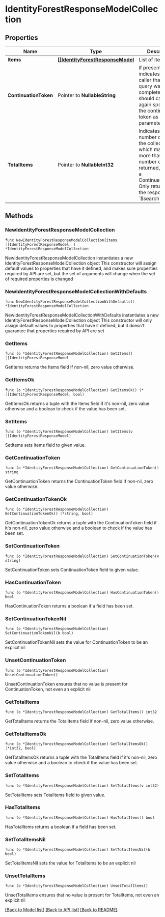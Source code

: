 # IdentityForestResponseModelCollection

## Properties

Name | Type | Description | Notes
------------ | ------------- | ------------- | -------------
**Items** | [**[]IdentityForestResponseModel**](IdentityForestResponseModel.md) | List of items. | 
**ContinuationToken** | Pointer to **NullableString** | If present, indicates to the caller that the query was not complete, and they should call the API again specifying the continuation token as a query parameter. | [optional] 
**TotalItems** | Pointer to **NullableInt32** | Indicates the total number of items in the collection, which may be more than the number of Items returned, if there is a ContinuationToken.  Only returned in the response to &#x60;$search&#x60; APIs. | [optional] 

## Methods

### NewIdentityForestResponseModelCollection

`func NewIdentityForestResponseModelCollection(items []IdentityForestResponseModel, ) *IdentityForestResponseModelCollection`

NewIdentityForestResponseModelCollection instantiates a new IdentityForestResponseModelCollection object
This constructor will assign default values to properties that have it defined,
and makes sure properties required by API are set, but the set of arguments
will change when the set of required properties is changed

### NewIdentityForestResponseModelCollectionWithDefaults

`func NewIdentityForestResponseModelCollectionWithDefaults() *IdentityForestResponseModelCollection`

NewIdentityForestResponseModelCollectionWithDefaults instantiates a new IdentityForestResponseModelCollection object
This constructor will only assign default values to properties that have it defined,
but it doesn't guarantee that properties required by API are set

### GetItems

`func (o *IdentityForestResponseModelCollection) GetItems() []IdentityForestResponseModel`

GetItems returns the Items field if non-nil, zero value otherwise.

### GetItemsOk

`func (o *IdentityForestResponseModelCollection) GetItemsOk() (*[]IdentityForestResponseModel, bool)`

GetItemsOk returns a tuple with the Items field if it's non-nil, zero value otherwise
and a boolean to check if the value has been set.

### SetItems

`func (o *IdentityForestResponseModelCollection) SetItems(v []IdentityForestResponseModel)`

SetItems sets Items field to given value.


### GetContinuationToken

`func (o *IdentityForestResponseModelCollection) GetContinuationToken() string`

GetContinuationToken returns the ContinuationToken field if non-nil, zero value otherwise.

### GetContinuationTokenOk

`func (o *IdentityForestResponseModelCollection) GetContinuationTokenOk() (*string, bool)`

GetContinuationTokenOk returns a tuple with the ContinuationToken field if it's non-nil, zero value otherwise
and a boolean to check if the value has been set.

### SetContinuationToken

`func (o *IdentityForestResponseModelCollection) SetContinuationToken(v string)`

SetContinuationToken sets ContinuationToken field to given value.

### HasContinuationToken

`func (o *IdentityForestResponseModelCollection) HasContinuationToken() bool`

HasContinuationToken returns a boolean if a field has been set.

### SetContinuationTokenNil

`func (o *IdentityForestResponseModelCollection) SetContinuationTokenNil(b bool)`

 SetContinuationTokenNil sets the value for ContinuationToken to be an explicit nil

### UnsetContinuationToken
`func (o *IdentityForestResponseModelCollection) UnsetContinuationToken()`

UnsetContinuationToken ensures that no value is present for ContinuationToken, not even an explicit nil
### GetTotalItems

`func (o *IdentityForestResponseModelCollection) GetTotalItems() int32`

GetTotalItems returns the TotalItems field if non-nil, zero value otherwise.

### GetTotalItemsOk

`func (o *IdentityForestResponseModelCollection) GetTotalItemsOk() (*int32, bool)`

GetTotalItemsOk returns a tuple with the TotalItems field if it's non-nil, zero value otherwise
and a boolean to check if the value has been set.

### SetTotalItems

`func (o *IdentityForestResponseModelCollection) SetTotalItems(v int32)`

SetTotalItems sets TotalItems field to given value.

### HasTotalItems

`func (o *IdentityForestResponseModelCollection) HasTotalItems() bool`

HasTotalItems returns a boolean if a field has been set.

### SetTotalItemsNil

`func (o *IdentityForestResponseModelCollection) SetTotalItemsNil(b bool)`

 SetTotalItemsNil sets the value for TotalItems to be an explicit nil

### UnsetTotalItems
`func (o *IdentityForestResponseModelCollection) UnsetTotalItems()`

UnsetTotalItems ensures that no value is present for TotalItems, not even an explicit nil

[[Back to Model list]](../README.md#documentation-for-models) [[Back to API list]](../README.md#documentation-for-api-endpoints) [[Back to README]](../README.md)


